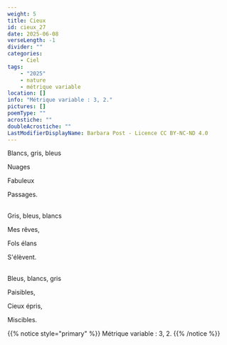 ```yaml
---
weight: 5
title: Cieux
id: cieux_27
date: 2025-06-08
verseLength: -1
divider: ""
categories:
    - Ciel
tags:
    - "2025"
    - nature
    - métrique variable
location: []
info: "Métrique variable : 3, 2."
pictures: []
poemType: ""
acrostiche: ""
doubleAcrostiche: ""
LastModifierDisplayName: Barbara Post - Licence CC BY-NC-ND 4.0
---
```

Blancs, gris, bleus

Nuages

Fabuleux

Passages.

 \
Gris, bleus, blancs

Mes rêves,

Fols élans

S'élèvent.

 \
Bleus, blancs, gris

Paisibles,

Cieux épris,

Miscibles.

{{% notice style="primary" %}}
Métrique variable : 3, 2.
{{% /notice %}}